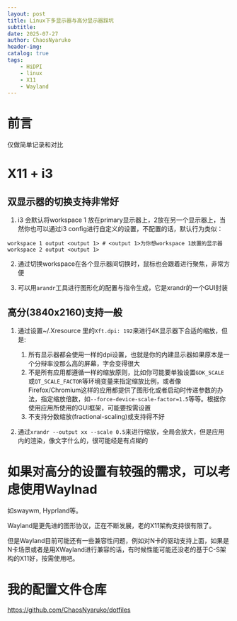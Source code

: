 ```yaml
---
layout: post
title: Linux下多显示器与高分显示器踩坑
subtitle: 
date: 2025-07-27
author: ChaosNyaruko
header-img: 
catalog: true
tags:
    - HiDPI
    - linux
    - X11
    - Wayland
---
```


# 前言
仅做简单记录和对比

# X11 + i3
## 双显示器的切换支持非常好
1. i3 会默认将workspace 1 放在primary显示器上，2放在另一个显示器上，当然你也可以通过i3 config进行自定义的设置，不配置的话，默认行为类似：
```
workspace 1 output <output 1> # <output 1>为你想workspace 1放置的显示器
workspace 2 output <output 1>
```

2. 通过切换workspace在各个显示器间切换时，鼠标也会跟着进行聚焦，非常方便

3. 可以用`arandr`工具进行图形化的配置与指令生成，它是xrandr的一个GUI封装

## 高分(3840x2160)支持一般
1. 通过设置~/.Xresource 里的`Xft.dpi: 192`来进行4K显示器下合适的缩放，但是:
    1. 所有显示器都会使用一样的dpi设置，也就是你的内建显示器如果原本是一个分辩率没那么高的屏幕，字会变得很大
    2. 不是所有应用都遵循一样的缩放原则，比如你可能要单独设置`GDK_SCALE`或`QT_SCALE_FACTOR`等环境变量来指定缩放比例，或者像Firefox/Chromium这样的应用都提供了图形化或者启动时传递参数的办法，指定缩放倍数，如`--force-device-scale-factor=1.5`等等。根据你使用应用所使用的GUI框架，可能要按需设置
    3. 不支持分数缩放(fractional-scaling)或支持得不好

2. 通过`xrandr --output xx --scale 0.5`来进行缩放，全局会放大，但是应用内的渲染，像文字什么的，很可能经是有点糊的


# 如果对高分的设置有较强的需求，可以考虑使用Waylnad
如swaywm, Hyprland等。

Wayland是更先进的图形协议，正在不断发展，老的X11架构支持很有限了。

但是Wayland目前可能还有一些兼容性问题，例如对N卡的驱动支持上面，如果是N卡场景或者是用XWayland进行兼容的话，有时候性能可能还没老的基于C-S架构的X11好，按需使用吧。

# 我的配置文件仓库
https://github.com/ChaosNyaruko/dotfiles
